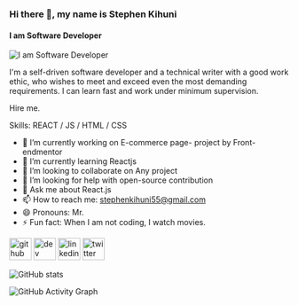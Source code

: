 ### Hi there 👋, my name is Stephen Kihuni
#### I am Software Developer
![I am Software Developer](https://arturssmirnovs.github.io/github-profile-readme-generator/images/banner.png)

I'm a self-driven software developer and a technical writer with a good work ethic, who wishes to meet and exceed even the most demanding requirements. I can learn fast and work under minimum supervision.

Hire me.

Skills: REACT / JS / HTML / CSS

- 🔭 I’m currently working on E-commerce page- project by Front-endmentor 
- 🌱 I’m currently learning Reactjs 
- 👯 I’m looking to collaborate on Any project 
- 🤔 I’m looking for help with open-source contribution 
- 💬 Ask me about React.js 
- 📫 How to reach me: stephenkihuni55@gmail.com 
- 😄 Pronouns: Mr. 
- ⚡ Fun fact: When I am not coding, I watch movies. 


[<img src='https://cdn.jsdelivr.net/npm/simple-icons@3.0.1/icons/github.svg' alt='github' height='40'>](https://github.com/Kihuni)  [<img src='https://cdn.jsdelivr.net/npm/simple-icons@3.0.1/icons/hashnode.svg' alt='dev' height='40'>](https://hashnode.com/@Kihuni)  [<img src='https://cdn.jsdelivr.net/npm/simple-icons@3.0.1/icons/linkedin.svg' alt='linkedin' height='40'>](https://www.linkedin.com/in/https://www.linkedin.com/in/stephen-kihuni-a95b11169//)  [<img src='https://cdn.jsdelivr.net/npm/simple-icons@3.0.1/icons/twitter.svg' alt='twitter' height='40'>](https://twitter.com/Skihuni)  

![GitHub stats](https://github-readme-stats.vercel.app/api?username=Kihuni&show_icons=true)  

![GitHub Activity Graph](https://activity-graph.herokuapp.com/graph?username=Kihuni)  

